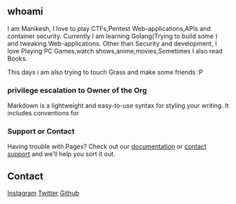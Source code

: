 ## whoami
I am Manikesh, I love to play CTFs,Pentest Web-applications,APIs and container security.
Currently I am learning Golang(Trying to build some ) and tweaking Web-applications.
Other than Security and development, I love Playing PC Games,watch shows,anime,movies,Sometimes I also read Books.

This days i am also trying to touch Grass and make some friends :P

### privilege escalation to Owner of the Org  
Markdown is a lightweight and easy-to-use syntax for styling your writing. It includes conventions for


### Support or Contact

Having trouble with Pages? Check out our [documentation](https://docs.github.com/categories/github-pages-basics/) or [contact support](https://support.github.com/contact) and we’ll help you sort it out.

## Contact 
[Instagram](https://www.instagram.com/manikeshh/)  [Twitter](https://twitter.com/X71n0/)  [Github](https://github.com/Manikeshhhh)
